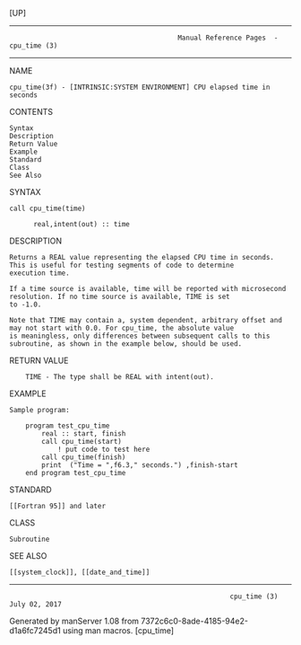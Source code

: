 [UP]

-----------------------------------------------------------------------------------------------------------------------------------
                                              Manual Reference Pages  - cpu_time (3)
-----------------------------------------------------------------------------------------------------------------------------------
                                                                 
NAME

    cpu_time(3f) - [INTRINSIC:SYSTEM ENVIRONMENT] CPU elapsed time in seconds

CONTENTS

    Syntax
    Description
    Return Value
    Example
    Standard
    Class
    See Also

SYNTAX

    call cpu_time(time)

          real,intent(out) :: time



DESCRIPTION

    Returns a REAL value representing the elapsed CPU time in seconds. This is useful for testing segments of code to determine
    execution time.

    If a time source is available, time will be reported with microsecond resolution. If no time source is available, TIME is set
    to -1.0.

    Note that TIME may contain a, system dependent, arbitrary offset and may not start with 0.0. For cpu_time, the absolute value
    is meaningless, only differences between subsequent calls to this subroutine, as shown in the example below, should be used.

RETURN VALUE

        TIME - The type shall be REAL with intent(out).

EXAMPLE

    Sample program:

        program test_cpu_time
            real :: start, finish
            call cpu_time(start)
                ! put code to test here
            call cpu_time(finish)
            print  ("Time = ",f6.3," seconds.") ,finish-start
        end program test_cpu_time



STANDARD

    [[Fortran 95]] and later

CLASS

    Subroutine

SEE ALSO

    [[system_clock]], [[date_and_time]]

-----------------------------------------------------------------------------------------------------------------------------------

                                                           cpu_time (3)                                               July 02, 2017

Generated by manServer 1.08 from 7372c6c0-8ade-4185-94e2-d1a6fc7245d1 using man macros.
                                                            [cpu_time]
